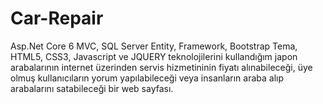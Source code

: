 # Car-Repair
Asp.Net Core 6 MVC, SQL Server Entity, Framework, Bootstrap Tema, HTML5, CSS3, Javascript ve JQUERY teknolojilerini kullandığım japon arabalarının internet üzerinden servis hizmetininin fiyatı alınabileceği, üye olmuş kullanıcıların yorum yapılabileceği veya insanların araba alıp arabalarını satabileceği bir web sayfası.
